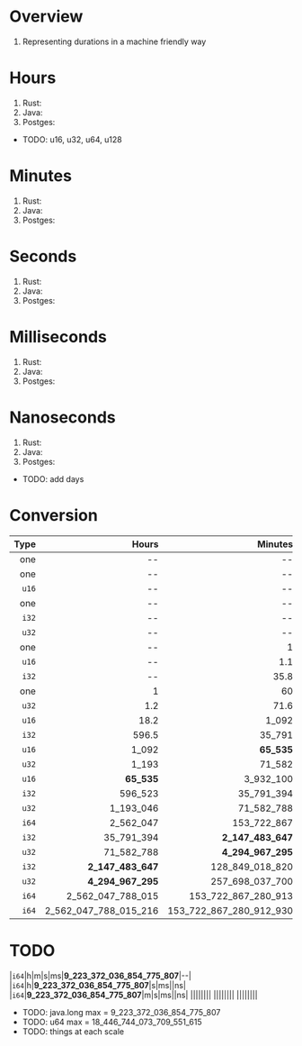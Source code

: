 # Overview
1. Representing durations in a machine friendly way


# Hours
1. Rust:
1. Java:
1. Postges:

- TODO: u16, u32, u64, u128


# Minutes
1. Rust:
1. Java:
1. Postges:

# Seconds
1. Rust:
1. Java:
1. Postges:

# Milliseconds
1. Rust:
1. Java:
1. Postges:


# Nanoseconds
1. Rust:
1. Java:
1. Postges:

- TODO: add days

# Conversion
|Type|Hours|Minutes|Seconds|Millis|Micros|Nanos|
|---:| ---:| ---:| ---:| ---:| ---:| ---:|
|one|--|--|--|--|1|1_000|
|one|--|--|--|1|1_000|1_000_000|
|`u16`|--|--|--|65.5|65_535|65_535_000|
|one|--|--|1|1_000|1_000_000|1_000_000_000|
|`i32`|--|--|1.2|2_147|2_147_484|**2_147_483_647**|
|`u32`|--|--|4.2|4_295|4_294_967|**4_294_967_295**|
|one|--|1|60|60_000|60_000_000|60_000_000_000|
|`u16`|--|1.1|65.5|**65_535**|65_535_000|65_535_000_000|
|`i32`|--|35.8|2_147|2_147_484|**2_147_483_647**|2_147_483_647_000|
|one|1|60|3_600|3_600_000|3_600_000_000|--|
|`u32`|1.2|71.6|4_295|4_294_967|**4_294_967_295**|--|
|`u16`|18.2|1_092|**65_535**|65_535_000|65_535_000_000|--|
|`i32`|596.5|35_791|2_147_484|**2_147_483_647**|2_147_483_647_000|--|
|`u16`|1_092|**65_535**|3_932_100|3_932_100_000|3_932_100_000_000|--|
|`u32`|1_193|71_582|4_294_967|**4_294_967_295**|4_294_967_295_000|--|
|`u16`|**65_535**|3_932_100|235_926_000|235_926_000_000|--|--|
|`i32`|596_523|35_791_394|**2_147_483_647**|2_147_483_647_000|--|--|
|`u32`|1_193_046|71_582_788|**4_294_967_295**|4_294_967_295_000|--|--|
|`i64`|2_562_047|153_722_867|9_223_372_036|9_223_372_036_855|9_223_372_036_854_776|**9_223_372_036_854_775_807**|
|`i32`|35_791_394|**2_147_483_647**|128_849_018_820|--|--|--|
|`u32`|71_582_788|**4_294_967_295**|257_698_037_700|--|--|--|
|`i32`|**2_147_483_647**|128_849_018_820|--|--|--|--|
|`u32`|**4_294_967_295**|257_698_037_700|--|--|--|--|
|`i64`|2_562_047_788_015|153_722_867_280_913|9_223_372_036_854_776|**9_223_372_036_854_775_807**|--|--|
|`i64`|2_562_047_788_015_216|153_722_867_280_912_930|**9_223_372_036_854_775_807**|--|--|--|

# TODO

|`i64`|h|m|s|ms|**9_223_372_036_854_775_807**|--|
|`i64`|h|**9_223_372_036_854_775_807**|s|ms||ns|
|`i64`|**9_223_372_036_854_775_807**|m|s|ms||ns|
||||||||
||||||||
||||||||

- TODO: java.long max = 9_223_372_036_854_775_807
- TODO: u64 max = 18_446_744_073_709_551_615
- TODO: things at each scale
